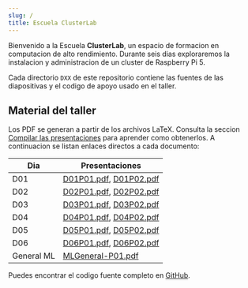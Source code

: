 ```yaml
---
slug: /
title: Escuela ClusterLab
---
```


Bienvenido a la Escuela **ClusterLab**, un espacio de formacion en computacion de alto rendimiento. Durante seis dias exploraremos la instalacion y administracion de un cluster de Raspberry Pi 5.

Cada directorio `DXX` de este repositorio contiene las fuentes de las diapositivas y el codigo de apoyo usado en el taller.

## Material del taller

Los PDF se generan a partir de los archivos LaTeX. Consulta la seccion [Compilar las presentaciones](./compilar) para aprender como obtenerlos. A continuacion se listan enlaces directos a cada documento:

| Dia | Presentaciones |
| --- | --- |
| D01 | [D01P01.pdf](/pdfs/D01P01.pdf), [D01P02.pdf](/pdfs/D01P02.pdf) |
| D02 | [D02P01.pdf](/pdfs/D02P01.pdf), [D02P02.pdf](/pdfs/D02P02.pdf) |
| D03 | [D03P01.pdf](/pdfs/D03P01.pdf), [D03P02.pdf](/pdfs/D03P02.pdf) |
| D04 | [D04P01.pdf](/pdfs/D04P01.pdf), [D04P02.pdf](/pdfs/D04P02.pdf) |
| D05 | [D05P01.pdf](/pdfs/D05P01.pdf), [D05P02.pdf](/pdfs/D05P02.pdf) |
| D06 | [D06P01.pdf](/pdfs/D06P01.pdf), [D06P02.pdf](/pdfs/D06P02.pdf) |
| General ML | [MLGeneral-P01.pdf](/pdfs/MLGeneral-P01.pdf) |

Puedes encontrar el codigo fuente completo en [GitHub](https://github.com/jperaltac/erpi5).
